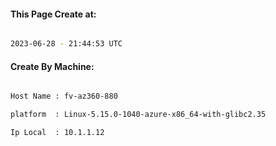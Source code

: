 
   
#### This Page Create at:

```bash

2023-06-28 - 21:44:53 UTC

```

#### Create By Machine:

```bash

Host Name : fv-az360-880

platform  : Linux-5.15.0-1040-azure-x86_64-with-glibc2.35

Ip Local  : 10.1.1.12

```

